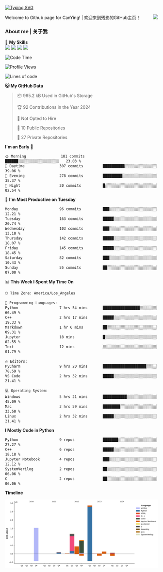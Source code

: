 [![Typing SVG](https://readme-typing-svg.herokuapp.com?size=25&duration=3500&color=00FFFF&vCenter=true&width=250&height=40&lines=Hi+Welcome+%F0%9F%91%8B%F0%9F%8F%BB;I'm+CanYing|残影)](https://git.io/typing-svg)

<a href="#">
  <img align="right" src="https://github-readme-stats.vercel.app/api?username=CanYing0913&count_private=true&rank_icon=github&show_icons=true&bg_color=15,f2f7fd,E0EAFC&" />
</a>

Welcome to Github page for CanYing! | 欢迎来到残影的GitHub主页！

### About me | 关于我

🌟 **My Skills**  
![](https://img.shields.io/badge/-C-A8B9CC?style=flat-square&logo=C&logoColor=fff)
![](https://img.shields.io/badge/-C++-00599C?style=flat-square&logo=Cpp&logoColor=fff)
![](https://img.shields.io/badge/-Python-3776AB?style=flat-square&logo=Python&logoColor=fff)
![](https://img.shields.io/badge/-Linux-000000?style=flat-square&logo=Linux&logoColor=fff)

<!--START_SECTION:waka-->
![Code Time](http://img.shields.io/badge/Code%20Time-30%20hrs%2014%20mins-blue)

![Profile Views](http://img.shields.io/badge/Profile%20Views-58-blue)

![Lines of code](https://img.shields.io/badge/From%20Hello%20World%20I%27ve%20Written-7.1%20million%20lines%20of%20code-blue)

**🐱 My GitHub Data** 

> 📦 965.2 kB Used in GitHub's Storage 
 > 
> 🏆 92 Contributions in the Year 2024
 > 
> 🚫 Not Opted to Hire
 > 
> 📜 10 Public Repositories 
 > 
> 🔑 27 Private Repositories 
 > 
**I'm an Early 🐤** 

```text
🌞 Morning                181 commits         ██████░░░░░░░░░░░░░░░░░░░   23.03 % 
🌆 Daytime                307 commits         ██████████░░░░░░░░░░░░░░░   39.06 % 
🌃 Evening                278 commits         █████████░░░░░░░░░░░░░░░░   35.37 % 
🌙 Night                  20 commits          █░░░░░░░░░░░░░░░░░░░░░░░░   02.54 % 
```
📅 **I'm Most Productive on Tuesday** 

```text
Monday                   96 commits          ███░░░░░░░░░░░░░░░░░░░░░░   12.21 % 
Tuesday                  163 commits         █████░░░░░░░░░░░░░░░░░░░░   20.74 % 
Wednesday                103 commits         ███░░░░░░░░░░░░░░░░░░░░░░   13.10 % 
Thursday                 142 commits         █████░░░░░░░░░░░░░░░░░░░░   18.07 % 
Friday                   145 commits         █████░░░░░░░░░░░░░░░░░░░░   18.45 % 
Saturday                 82 commits          ███░░░░░░░░░░░░░░░░░░░░░░   10.43 % 
Sunday                   55 commits          ██░░░░░░░░░░░░░░░░░░░░░░░   07.00 % 
```


📊 **This Week I Spent My Time On** 

```text
🕑︎ Time Zone: America/Los_Angeles

💬 Programming Languages: 
Python                   7 hrs 54 mins       █████████████████░░░░░░░░   66.49 % 
C++                      2 hrs 17 mins       █████░░░░░░░░░░░░░░░░░░░░   19.33 % 
Markdown                 1 hr 6 mins         ██░░░░░░░░░░░░░░░░░░░░░░░   09.31 % 
Jupyter                  18 mins             █░░░░░░░░░░░░░░░░░░░░░░░░   02.55 % 
Text                     12 mins             ░░░░░░░░░░░░░░░░░░░░░░░░░   01.79 % 

🔥 Editors: 
PyCharm                  9 hrs 20 mins       ████████████████████░░░░░   78.59 % 
VS Code                  2 hrs 32 mins       █████░░░░░░░░░░░░░░░░░░░░   21.41 % 

💻 Operating System: 
Windows                  5 hrs 21 mins       ███████████░░░░░░░░░░░░░░   45.09 % 
Mac                      3 hrs 59 mins       ████████░░░░░░░░░░░░░░░░░   33.50 % 
Linux                    2 hrs 32 mins       █████░░░░░░░░░░░░░░░░░░░░   21.41 % 
```

**I Mostly Code in Python** 

```text
Python                   9 repos             ███████░░░░░░░░░░░░░░░░░░   27.27 % 
C++                      6 repos             █████░░░░░░░░░░░░░░░░░░░░   18.18 % 
Jupyter Notebook         4 repos             ███░░░░░░░░░░░░░░░░░░░░░░   12.12 % 
SystemVerilog            2 repos             ██░░░░░░░░░░░░░░░░░░░░░░░   06.06 % 
C                        2 repos             ██░░░░░░░░░░░░░░░░░░░░░░░   06.06 % 
```



**Timeline**

![Lines of Code chart](https://raw.githubusercontent.com/CanYing0913/CanYing0913/master/assets/bar_graph.png)


<!--END_SECTION:waka-->
